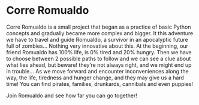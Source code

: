 # Corre Romualdo
Corre Romualdo is a small project that began as a practice of basic Python concepts and gradually became more complex and bigger.
It this adventure we have to travel and guide Romualdo, a survivor in an apocalyptic future full of zombies... Nothing very innovative about this.
At the beginning, our friend Romualdo has 100% life, is 0% tired and 20% hungry. Then we have to choose between 2 possible paths to follow and we can see a clue about what lies ahead, but beware! they’re not always right, and we might end up in trouble...
As we move forward and encounter inconveniences along the way, the life, tiredness and hunger change, and they may give us a hard time!
You can find pirates, families, drunkards, cannibals and even puppies!

Join Romualdo and see how far you can go together!
